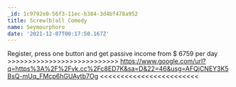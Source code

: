 ```yaml
---
_id: 1c9792e0-56f3-11ec-b384-3d4bf478a952
title: Screw(b)all Comedy
name: Seymourphoro
date: '2021-12-07T00:17:50.167Z'
---
```

Register, press one button and get passive income from $ 6759 per day >>>>>>>>>>>>>>>>>>>>>>>>>>> https://www.google.com/url?q=https%3A%2F%2Fvk.cc%2Fc8ED7K&sa=D&22=46&usg=AFQjCNEY3K5BsQ-mUq_FMcp6hGUAytb7Og <<<<<<<<<<<<<<<<<<<<<<<<

